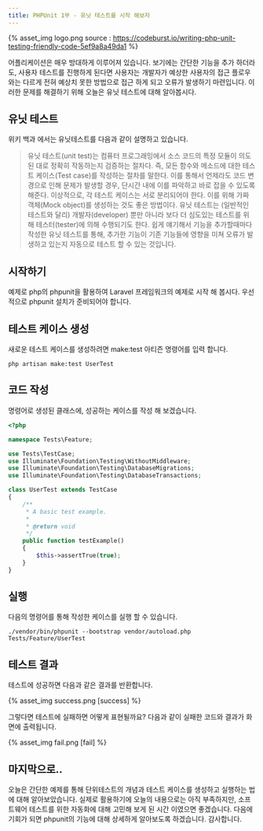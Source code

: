 ```yaml
---
title: PHPUnit 1부 - 유닛 테스트를 시작 해보자
---
```


{% asset_img logo.png source : https://codeburst.io/writing-php-unit-testing-friendly-code-5ef9a8a49da1 %}

어플리케이션은 매우 방대하게 이루어져 있습니다.
보기에는 간단한 기능을 추가 하더라도, 사용자 테스트를 진행하게 된다면 사용자는 개발자가 예상한 사용자의 접근 플로우와는 다르게 전혀 예상치 못한 방법으로 접근 하게 되고 오류가 발생하기 마련입니다.
이러한 문제를 해결하기 위해 오늘은 유닛 테스트에 대해 알아봅시다.

## 유닛 테스트

위키 백과 에서는 유닛테스트를 다음과 같이 설명하고 있습니다.

> 유닛 테스트(unit test)는 컴퓨터 프로그래밍에서 소스 코드의 특정 모듈이 의도된 대로 정확히 작동하는지 검증하는 절차다.
즉, 모든 함수와 메소드에 대한 테스트 케이스(Test case)를 작성하는 절차를 말한다.
이를 통해서 언제라도 코드 변경으로 인해 문제가 발생할 경우, 단시간 내에 이를 파악하고 바로 잡을 수 있도록 해준다. 이상적으로, 각 테스트 케이스는 서로 분리되어야 한다.
이를 위해 가짜 객체(Mock object)를 생성하는 것도 좋은 방법이다.
유닛 테스트는 (일반적인 테스트와 달리) 개발자(developer) 뿐만 아니라 보다 더 심도있는 테스트를 위해 테스터(tester)에 의해 수행되기도 한다.
쉽게 얘기해서 기능을 추가할때마다 작성한 유닛 테스트를 통해, 추가한 기능이 기존 기능들에 영향을 미쳐 오류가 발생하고 있는지 자동으로 테스트 할 수 있는 것입니다.

## 시작하기

예제로 php의 phpunit을 활용하여 Laravel 프레임워크의 예제로 시작 해 봅시다.
우선적으로 phpunit 설치가 준비되어야 합니다.

## 테스트 케이스 생성
새로운 테스트 케이스를 생성하려면 make:test 아티즌 명령어를 입력 합니다.

```
php artisan make:test UserTest
```

## 코드 작성

명령어로 생성된 클래스에, 성공하는 케이스를 작성 해 보겠습니다.

```php
<?php

namespace Tests\Feature;

use Tests\TestCase;
use Illuminate\Foundation\Testing\WithoutMiddleware;
use Illuminate\Foundation\Testing\DatabaseMigrations;
use Illuminate\Foundation\Testing\DatabaseTransactions;

class UserTest extends TestCase
{
    /**
     * A basic test example.
     *
     * @return void
     */
    public function testExample()
    {
        $this->assertTrue(true);
    }
}
```

## 실행

다음의 명령어를 통해 작성한 케이스를 실행 할 수 있습니다.

```
./vendor/bin/phpunit --bootstrap vendor/autoload.php Tests/Feature/UserTest
```

## 테스트 결과

테스트에 성공하면 다음과 같은 결과를 반환합니다.

{% asset_img success.png [success] %}

그렇다면 테스트에 실패하면 어떻게 표현될까요? 다음과 같이 실패한 코드와 결과가 화면에 출력됩니다.

{% asset_img fail.png [fail] %}

## 마지막으로..
오늘은 간단한 예제를 통해 단위테스트의 개념과 테스트 케이스를 생성하고 실행하는 법에 대해 알아보았습니다. 실제로 활용하기에 오늘의 내용으로는 아직 부족하지만, 소프트웨어 테스트를 위한 자동화에 대해 고민해 보게 된 시간 이였으면 좋겠습니다.
다음에 기회가 되면 phpunit의 기능에 대해 상세하게 알아보도록 하겠습니다.
감사합니다.